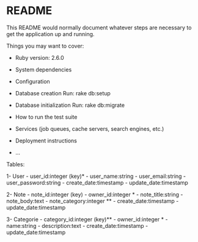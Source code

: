 # README

This README would normally document whatever steps are necessary to get the
application up and running.

Things you may want to cover:

* Ruby version:
    2.6.0

* System dependencies

* Configuration

* Database creation
    Run: rake db:setup

* Database initialization
    Run: rake db:migrate

* How to run the test suite

* Services (job queues, cache servers, search engines, etc.)

* Deployment instructions

* ...


Tables:

  1- User
    - user_id:integer (key)*
    - user_name:string
    - user_email:string
    - user_password:string
    - create_date:timestamp
    - update_date:timestamp


  2- Note
    - note_id:integer (key)
    - owner_id:integer *
    - note_title:string
    - note_body:text
    - note_category:integer **
    - create_date:timestamp
    - update_date:timestamp


  3- Categorie
    - category_id:integer (key)**
    - owner_id:integer *
    - name:string
    - description:text
    - create_date:timestamp
    - update_date:timestamp
